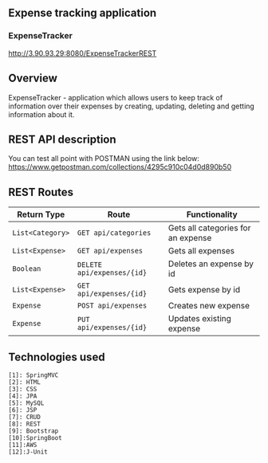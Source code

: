 ## Expense tracking application

### ExpenseTracker

http://3.90.93.29:8080/ExpenseTrackerREST


## Overview
ExpenseTracker - application which allows users to keep track of information over their expenses by creating, updating, deleting and getting information about it. 

## REST API description
You can test all point with POSTMAN using the link below: 
https://www.getpostman.com/collections/4295c910c04d0d890b50

## REST Routes

| Return Type    | Route                 | Functionality            |
|----------------|-----------------------|--------------------------|
| `List<Category>` |`GET api/categories`| Gets all categories for an expense   |
| `List<Expense>`       |`GET api/expenses`| Gets all expenses |
| `Boolean`       |`DELETE api/expenses/{id}`| Deletes an expense by id|
| `List<Expense>`    |`GET api/expenses/{id}` | Gets expense by id|
| `Expense `   |`POST api/expenses` | Creates new expense|
| `Expense `   |`PUT api/expenses/{id}` | Updates existing expense|

## Technologies used
    [1]: SpringMVC                
    [2]: HTML            
    [3]: CSS
    [4]: JPA                
    [5]: MySQL            
    [6]: JSP
    [7]: CRUD
    [8]: REST                
    [9]: Bootstrap            
    [10]:SpringBoot
    [11]:AWS
    [12]:J-Unit
    
